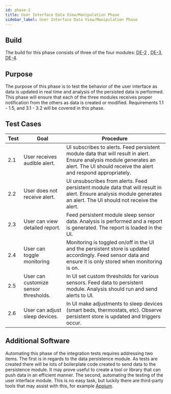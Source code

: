 ```yaml
---
id: phase-2
title: User Interface Data View/Manipulation Phase
sidebar_label: User Interface Data View/Manipulation Phase
---
```


## Build

The build for this phase consists of three of the four modules: <abbr title="Persistence Module">DE-2</abbr>
, <abbr title="Sleep Intelligence Module">DE-3</abbr>, <abbr title="User Interface Module">DE-4</abbr>.

## Purpose

The purpose of this phase is to test the behavior of the user interface as data is updated in real time and analysis of the persisted data is performed. This phase will ensure that each of the three modules receives proper notification from the others as data is created or modified. Requirements 1.1 - 1.5, and 3.1 - 3.2 will be covered in this phase.

## Test Cases

| Test | Goal | Procedure |
|------|------|-----------|
| 2.1 | User receives audible alert. | UI subscribes to alerts. Feed persistent module data that will result in alert. Ensure analysis module generates an alert. The UI should receive the alert and respond appropriately. |
| 2.2 | User does not receive alert. | UI unsubscribes from alerts. Feed persistent module data that will result in alert. Ensure analysis module generates an alert. The UI should not receive the alert. |
| 2.3 | User can view detailed report. | Feed persistent module sleep sensor data. Analysis is performed and a report is generated. The report is loaded in the UI.
| 2.4 | User can toggle monitoring | Monitoring is toggled on/off in the UI and the persistent store is updated accordingly. Feed sensor data and ensure it is only stored when monitoring is on. |
| 2.5 | User can customize sensor thresholds. | In UI set custom thresholds for various sensors. Feed data to persistent module. Analysis should run and send alerts to UI. |
| 2.6 | User can adjust sleep devices. | In UI make adjustments to sleep devices (smart beds, thermostats, etc). Observe persistent store is updated and triggers occur. |

## Additional Software

Automating this phase of the integration tests requires addressing two items. The first is in regards to the data persistence module. As tests are created there will be lots of boilerplate code created to send data to the persistence module. It may prove useful to create a tool or library that can push data in an efficient manner. The second, automating the testing of the user interface module. This is no easy task, but luckily there are third-party tools that may assist with this, for example [Appium](https://appium.io/).
